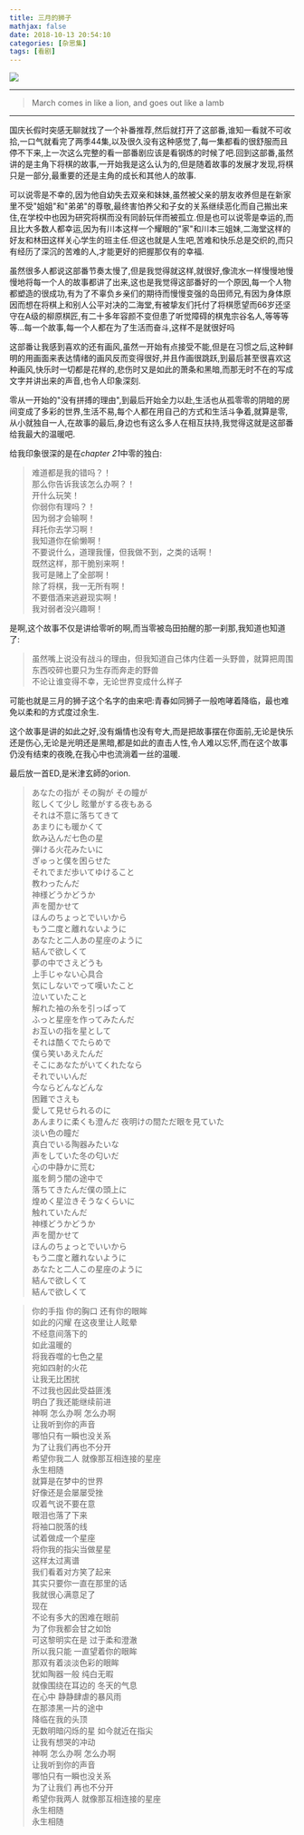 ```yaml
---
title: 三月的狮子
mathjax: false
date: 2018-10-13 20:54:10
categories: [杂思集]
tags: [看剧]
---
```

![](https://i.loli.net/2018/10/13/5bc2043ab3ec7.jpg)
___
> March comes in like a lion, and goes out like a lamb
___

国庆长假时突感无聊就找了一个补番推荐,然后就打开了这部番,谁知一看就不可收拾,一口气就看完了两季44集,以及很久没有这种感觉了,每一集都看的很舒服而且停不下来,上一次这么完整的看一部番剧应该是看钢炼的时候了吧.回到这部番,虽然讲的是主角下将棋的故事,一开始我是这么认为的,但是随着故事的发展才发现,将棋只是一部分,最重要的还是主角的成长和其他人的故事.

可以说零是不幸的,因为他自幼失去双亲和妹妹,虽然被父亲的朋友收养但是在新家里不受"姐姐"和"弟弟"的尊敬,最终害怕养父和子女的关系继续恶化而自己搬出来住,在学校中也因为研究将棋而没有同龄玩伴而被孤立.但是也可以说零是幸运的,而且比大多数人都幸运,因为有川本这样一个耀眼的"家"和川本三姐妹,二海堂这样的好友和林田这样关心学生的班主任.但这也就是人生吧,苦难和快乐总是交织的,而只有经历了深沉的苦难的人,才能更好的把握那仅有的幸福.

虽然很多人都说这部番节奏太慢了,但是我觉得就这样,就很好,像流水一样慢慢地慢慢地将每一个人的故事都讲了出来,这也是我觉得这部番好的一个原因,每一个人物都塑造的很成功,有为了不辜负乡亲们的期待而慢慢变强的岛田师兄,有因为身体原因而想在将棋上和别人公平对决的二海堂,有被挚友们托付了将棋愿望而66岁还坚守在A级的柳原棋匠,有二十多年容颜不变但患了听觉障碍的棋鬼宗谷名人,等等等等...每一个故事,每一个人都在为了生活而奋斗,这样不是就很好吗

这部番让我感到喜欢的还有画风,虽然一开始有点接受不能,但是在习惯之后,这种鲜明的用画面来表达情绪的画风反而变得很好,并且作画很跳跃,到最后甚至很喜欢这种画风,快乐时一切都是花样的,悲伤时又是如此的萧条和黑暗,而那无时不在的写成文字并讲出来的声音,也令人印象深刻.

零从一开始的"没有拼搏的理由",到最后开始全力以赴,生活也从孤零零的阴暗的房间变成了多彩的世界,生活不易,每个人都在用自己的方式和生活斗争着,就算是零,从小就独自一人,在故事的最后,身边也有这么多人在相互扶持,我觉得这就是这部番给我最大的温暖吧.

给我印象很深的是在*chapter 21*中零的独白:

>难道都是我的错吗？！  
那么你告诉我该怎么办啊？！  
开什么玩笑！  
你弱你有理吗？！  
因为弱才会输啊！  
拜托你去学习啊！  
我知道你在偷懒啊！  
不要说什么，道理我懂，但我做不到，之类的话啊！  
既然这样，那干脆别来啊！  
我可是赌上了全部啊！  
除了将棋，我一无所有啊！  
不要借酒来逃避现实啊！  
我对弱者没兴趣啊！  

是啊,这个故事不仅是讲给零听的啊,而当零被岛田拍醒的那一刹那,我知道也知道了:
> 虽然嘴上说没有战斗的理由，但我知道自己体内住着一头野兽，就算把周围东西咬碎也要只为生存而奔走的野兽   
不论让谁变得不幸，无论世界变成什么样子

可能也就是三月的狮子这个名字的由来吧:青春如同狮子一般咆哮着降临，最也难免以柔和的方式度过余生.

这个故事是讲的如此之好,没有煽情也没有夸大,而是把故事摆在你面前,无论是快乐还是伤心,无论是光明还是黑暗,都是如此的直击人性,令人难以忘怀,而在这个故事仍没有结束的夜晚,在我心中也流淌着一丝的温暖.

最后放一首ED,是米津玄師的orion.
> あなたの指が その胸が その瞳が  
眩しくて少し 眩暈がする夜もある  
それは不意に落ちてきて  
あまりにも暖かくて  
飲み込んだ七色の星  
弾ける火花みたいに  
ぎゅっと僕を困らせた  
それでまだ歩いてゆけること  
教わったんだ  
神様どうかどうか  
声を聞かせて  
ほんのちょっとでいいから  
もう二度と離れないように  
あなたと二人あの星座のように  
結んで欲しくて  
夢の中でさえどうも  
上手じゃない心具合  
気にしないでって嘆いたこと  
泣いていたこと  
解れた袖の糸を引っぱって  
ふっと星座を作ってみたんだ  
お互いの指を星として  
それは酷くでたらめで  
僕ら笑いあえたんだ  
そこにあなたがいてくれたなら  
それでいいんだ  
今ならどんなどんな  
困難でさえも  
愛して見せられるのに  
あんまりに柔くも澄んだ 
夜明けの間ただ眼を見ていた  
淡い色の瞳だ  
真白でいる陶器みたいな  
声をしていた冬の匂いだ  
心の中静かに荒む  
嵐を飼う闇の途中で  
落ちてきたんだ僕の頭上に  
煌めく星泣きそうなくらいに  
触れていたんだ  
神様どうかどうか  
声を聞かせて  
ほんのちょっとでいいから  
もう二度と離れないように  
あなたと二人この星座のように  
結んで欲しくて  
結んで欲しくて  


>你的手指 你的胸口 还有你的眼眸  
如此的闪耀 在这夜里让人眩晕  
不经意间落下的  
如此温暖的  
将我吞噬的七色之星  
宛如四射的火花  
让我无比困扰  
不过我也因此受益匪浅  
明白了我还能继续前进  
神啊 怎么办啊 怎么办啊  
让我听到你的声音  
哪怕只有一瞬也没关系  
为了让我们再也不分开  
希望你我二人 就像那互相连接的星座  
永生相随  
就算是在梦中的世界  
好像还是会屡屡受挫  
叹着气说不要在意  
眼泪也落了下来  
将袖口脱落的线  
试着做成一个星座  
将你我的指尖当做星星  
这样太过离谱  
我们看着对方笑了起来  
其实只要你一直在那里的话  
我就很心满意足了  
现在  
不论有多大的困难在眼前  
为了你我都会甘之如饴  
可这黎明实在是 过于柔和澄澈  
所以我只能 一直望着你的眼眸  
那双有着淡淡色彩的眼眸  
犹如陶器一般 纯白无暇  
就像围绕在耳边的 冬天的气息  
在心中 静静肆虐的暴风雨  
在那漆黑一片的途中  
降临在我的头顶  
无数明暗闪烁的星 如今就近在指尖  
让我有想哭的冲动  
神啊 怎么办啊 怎么办啊  
让我听到你的声音  
哪怕只有一瞬也没关系  
为了让我们 再也不分开  
希望你我两人 就像那互相连接的星座  
永生相随  
永生相随  
